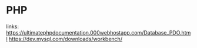 # PHP
links:
https://ultimatephpdocumentation.000webhostapp.com/Database_PDO.html
https://dev.mysql.com/downloads/workbench/

